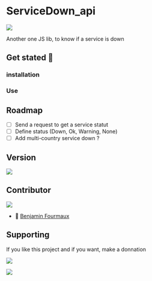 # ServiceDown_api
[![](https://badgen.net/badge/Node.JS/%3E%3D%2010.16.0/green)]()

Another one JS lib, to know if a service is down

## Get stated :rocket:
### installation

### Use

## Roadmap
- [ ] Send a request to get a service statut
- [ ] Define status (Down, Ok, Warning, None)
- [ ] Add multi-country service down ?

## Version
[![](https://badgen.net/github/release/BenjaminFourmaux/ServiceDown_api)](https://github.com/BenjaminFpurmaux/ServiceDown/realease)

## Contributor
[![](https://badgen.net/github/contributors/BenjaminFourmaux/ServiceDown_api)](https://github.com/BenjaminFourmaux/ServiceDown_api/graphs/contributors)
- :crown: [Benjamin Fourmaux](https://github.com/BenjaminFourmaux)

## Supporting
If you like this project and if you want, make a donnation

[![](https://img.shields.io/badge/PayPal-00457C?style=for-the-badge&logo=paypal&logoColor=white)](https://paypal.me/Benwarrior37?country.x=FR&locale.x=fr_FR)




[![](http://ForTheBadge.com/images/badges/built-with-love.svg)]()
